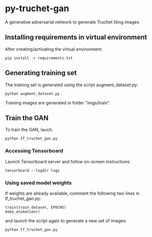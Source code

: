 # py-truchet-gan
A generative adversarial network to generate Truchet tiling images

## Installing requirements in virtual environment

After creating/activating the virtual environment:

```shell
pip install -r requirements.txt
```

## Generating training set

The training set is generated using the script augment_dataset.py:

```shell
python augment_dataset.py
```

Training images are generated in folder "imgs/train".

## Train the GAN

To train the GAN, lauch:

```shell
python tf_truchet_gan.py
```

### Accessing Tensorboard

Launch Tensorboard server and follow on-screen instructions:

```shell
tensorboard --logdir logs
```

### Using saved model weights

If weights are already available, comment the following two lines in tf_truchet_gan.py:

```shell
train(train_dataset, EPOCHS)
make_animation()
```

and launch the script again to generate a new set of images:

```shell
python tf_truchet_gan.py
```